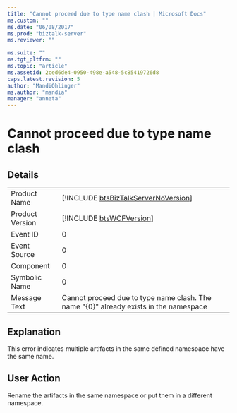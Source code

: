 ```yaml
---
title: "Cannot proceed due to type name clash | Microsoft Docs"
ms.custom: ""
ms.date: "06/08/2017"
ms.prod: "biztalk-server"
ms.reviewer: ""

ms.suite: ""
ms.tgt_pltfrm: ""
ms.topic: "article"
ms.assetid: 2ced6de4-0950-498e-a548-5c85419726d8
caps.latest.revision: 5
author: "MandiOhlinger"
ms.author: "mandia"
manager: "anneta"
---
```

# Cannot proceed due to type name clash
## Details  
  
|                 |                                                                                       |
|-----------------|---------------------------------------------------------------------------------------|
|  Product Name   |  [!INCLUDE [btsBizTalkServerNoVersion](../includes/btsbiztalkservernoversion-md.md)]  |
| Product Version |              [!INCLUDE [btsWCFVersion](../includes/btswcfversion-md.md)]              |
|    Event ID     |                                           0                                           |
|  Event Source   |                                           0                                           |
|    Component    |                                           0                                           |
|  Symbolic Name  |                                           0                                           |
|  Message Text   | Cannot proceed due to type name clash. The name "{0}" already exists in the namespace |
  
## Explanation  
 This error indicates multiple artifacts in the same defined namespace have the same name.  
  
## User Action  
 Rename the artifacts in the same namespace or put them in a different namespace.